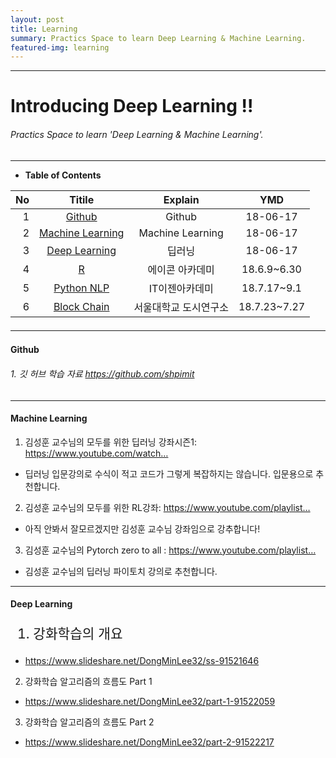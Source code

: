 ```yaml
---
layout: post
title: Learning
summary: Practics Space to learn Deep Learning & Machine Learning. 
featured-img: learning
---
```


---

<!-- $theme: gaia -->
<!-- *template: gaia -->
<!-- page_number: false -->

# Introducing Deep Learning !!
###### Practics Space to learn 'Deep Learning & Machine Learning'.

---

<!-- *template: invert -->
<!-- page_number: true -->
<a name="contents"/>

* **Table of Contents**   

<span style="font-size:16pt">
  
|No|Titile|Explain|YMD|
|--:|:--:|:-:|:--:|
|1|[Github](#github)|Github|18-06-17|
|2|[Machine Learning](#machine)|Machine Learning|18-06-17|
|3|[Deep Learning](#deep) |딥러닝|18-06-17|
|4|[R](/Lecture/R) |에이콘 아카데미|18.6.9~6.30|
|5|[Python NLP](/Lecture/NLP)|IT이젠아카데미|18.7.17~9.1|
|6|[Block Chain](/Lecture/BlockChain)|서울대학교 도시연구소|18.7.23~7.27|

---

<!-- *template: invert -->
<a name="github"/>

#### Github

###### 1. 깃 허브 학습 자료 https://github.com/shpimit

---

<!-- *template: invert -->
<a name="machine"/>

#### Machine Learning

<span style="font-size:16pt">
  
1. 김성훈 교수님의 모두를 위한 딥러닝 강좌시즌1: https://www.youtube.com/watch…
* 딥러닝 입문강의로 수식이 적고 코드가 그렇게 복잡하지는 않습니다. 입문용으로 추천합니다.
2. 김성훈 교수님의 모두를 위한 RL강좌: https://www.youtube.com/playlist…
* 아직 안봐서 잘모르겠지만 김성훈 교수님 강좌임으로 강추합니다!
3. 김성훈 교수님의 Pytorch zero to all : https://www.youtube.com/playlist…
* 김성훈 교수님의 딥러닝 파이토치 강의로 추천합니다.

---

<!-- *template: invert -->
<a name="deep"/>

#### Deep Learning

<span style="font-size:16pt">

1. 강화학습의 개요
* https://www.slideshare.net/DongMinLee32/ss-91521646
2. 강화학습 알고리즘의 흐름도 Part 1
* https://www.slideshare.net/DongMinLee32/part-1-91522059
3. 강화학습 알고리즘의 흐름도 Part 2
* https://www.slideshare.net/DongMinLee32/part-2-91522217

